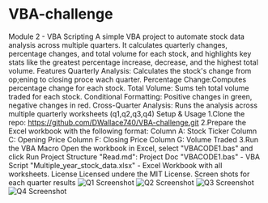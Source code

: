 # VBA-challenge
Module 2 - VBA Scripting 
A simple VBA project to automate stock data analysis across multiple quarters. It calculates quarterly changes, percentage changes, and total volume for each stock, and highlights key stats like the greatest percentage increase, decrease, and the highest total volume.
Features
Quarterly Analysis: Calculates the stock's change from op;ening to closing proce wach quarter.
Percentage Change:Computes percentage change for each stock.
Total Volume: Sums teh total volume traded for each stock. 
Conditional Formatting: Positive changes in green, negative changes in red.
Cross-Quarter Analysis: Runs the analysis across multiple quarterly worksheets (q1,q2,q3,q4)
Setup & Usage 
1.Clone the repo: https://github.com/DWallace740/VBA-challenge.git
2.Prepare the Excel workbook with the following format:
Column A: Stock Ticker
Column C: Opening Price 
Column F: Closing Price 
Column G: Volume Traded
3.Run the VBA Macro
Open the workbook in Excel, select "VBACODE1.bas" and click Run
Project Structure
"Read.md": Project Doc
"VBACODE1.bas" - VBA Script
"Multiple_year_stock_data.xlsx" - Excel Workbook with all worksheets.
License
Licensed undere the MIT License. 
Screen shots for each quarter results
![Q1 Screenshot]("C:\Users\info\Desktop\VBA-challenge\q1_screenshot.png")
![Q2 Screenshot]("C:\Users\info\Desktop\VBA-challenge\q2_screenshot.png")
![Q3 Screenshot]("C:\Users\info\Desktop\VBA-challenge\q3_screenshot.png")
![Q4 Screenshot]("C:\Users\info\Desktop\VBA-challenge\q4_screenshot.png")
